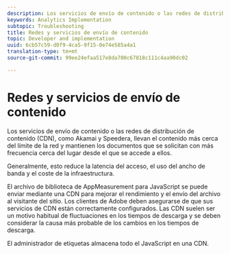 ```yaml
---
description: Los servicios de envío de contenido o las redes de distribución de contenido (CDN), como Akamai y Speedera, llevan el contenido más cerca del límite de la red y mantienen los documentos que se solicitan con más frecuencia cerca del lugar desde el que se accede a ellos.
keywords: Analytics Implementation
subtopic: Troubleshooting
title: Redes y servicios de envío de contenido
topic: Developer and implementation
uuid: 6cb57c59-d0f9-4ca5-9f15-0e74e585a4a1
translation-type: tm+mt
source-git-commit: 99ee24efaa517e8da700c67818c111c4aa90dc02

---
```



# Redes y servicios de envío de contenido

Los servicios de envío de contenido o las redes de distribución de contenido (CDN), como Akamai y Speedera, llevan el contenido más cerca del límite de la red y mantienen los documentos que se solicitan con más frecuencia cerca del lugar desde el que se accede a ellos.

Generalmente, esto reduce la latencia del acceso, el uso del ancho de banda y el coste de la infraestructura.

El archivo de biblioteca de AppMeasurement para JavaScript se puede enviar mediante una CDN para mejorar el rendimiento y el envío del archivo al visitante del sitio. Los clientes de Adobe deben asegurarse de que sus servicios de CDN están correctamente configurados. Las CDN suelen ser un motivo habitual de fluctuaciones en los tiempos de descarga y se deben considerar la causa más probable de los cambios en los tiempos de descarga.

El administrador de etiquetas almacena todo el JavaScript en una CDN.
